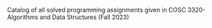 Catalog of all solved programming assignments given in COSC 3320- Algorithms and Data Structures (Fall 2023)

